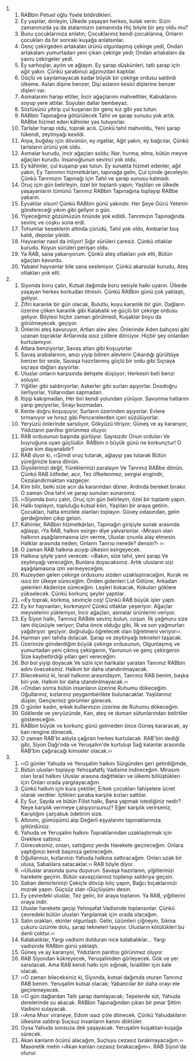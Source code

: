 <ol>
  <li>
    <ol>
      <li>RABbin Petuel oğlu Yoele bildirdikleri.</li>
      <li>Ey yaşlılar, dinleyin, Ülkede yaşayan herkes, kulak verin:  Sizin zamanınızda ya da atalarınızın zamanında Hiç böyle bir şey oldu mu?</li>
      <li>Bunu çocuklarınıza anlatın; Çocuklarınız kendi çocuklarına,  Onların çocukları da bir sonraki kuşağa anlatsınlar.</li>
      <li>Genç çekirgeden artakalan ürünü olgunlaşmış çekirge yedi, Ondan artakalanı yumurtadan yeni çıkan çekirge yedi;  Ondan artakalanı da yavru çekirgeler yedi.</li>
      <li>Ey sarhoşlar, ayılın ve ağlayın. Ey şarap düşkünleri, tatlı şarap için ağıt yakın.  Çünkü şarabınızı ağzınızdan kaptılar.</li>
      <li>Güçlü ve sayılamayacak kadar büyük bir çekirge ordusu saldırdı ülkeme. Aslan dişine benzer,  Dişi aslanın kesici dişlerine benzer dişleri var.</li>
      <li>Asmalarımı harap ettiler, İncir ağaçlarımı mahvettiler,  Kabuklarını soyup yere attılar. Soyulan dallar bembeyaz.</li>
      <li>Sözlüsünü yitirip çul kuşanan bir genç kız gibi yas tutun.</li>
      <li>RABbin Tapınağına götürülecek Tahıl ve şarap sunusu yok artık.  RABbe hizmet eden kâhinler yas tutuyorlar.</li>
      <li>Tarlalar harap oldu, toprak acılı. Çünkü tahıl mahvoldu,  Yeni şarap tükendi, zeytinyağı kesildi.</li>
      <li>Arpa, buğday için dövünün, ey ırgatlar, Ağıt yakın, ey bağcılar,  Çünkü tarlaların ürünü yok oldu.</li>
      <li>Asmalar kurudu, incir ağaçları soldu; Nar, hurma, elma, bütün meyve ağaçları kurudu.  İnsanoğlunun sevinci yok oldu.</li>
      <li>Ey kâhinler, çul kuşanıp yas tutun. Ey sunakta hizmet edenler, ağıt yakın,  Ey Tanrımın hizmetkârları, tapınağa gelin, Çul içinde geceleyin.  Çünkü Tanrınızın Tapınağı için Tahıl ve şarap sunusu kalmadı.</li>
      <li>Oruç için gün belirleyin, özel bir toplantı yapın; Yaşlıları ve ülkede yaşayanların tümünü  Tanrınız RABbin Tapınağına toplayıp RABbe yakarın.</li>
      <li>Eyvahlar olsun! Çünkü RABbin günü yakındır. Her Şeye Gücü Yetenin göndereceği yıkım gibi geliyor o gün.</li>
      <li>Yiyeceğimiz gözümüzün önünde yok edildi. Tanrımızın Tapınağında sevinç ve coşku sona erdi.</li>
      <li>Tohumlar keseklerin altında çürüdü, Tahıl yok oldu,  Ambarlar boş kaldı, depolar yıkıldı.</li>
      <li>Hayvanlar nasıl da inliyor! Sığır sürüleri çaresiz.  Çünkü otlaklar kurudu. Koyun sürüleri perişan oldu.</li>
      <li>Ya RAB, sana yakarıyorum. Çünkü ateş otlakları yok etti,  Bütün ağaçları kavurdu.</li>
      <li>Yabanıl hayvanlar bile sana sesleniyor. Çünkü akarsular kurudu,  Ateş otlakları yok etti.</li>
    </ol>
  </li>
  <li>
    <ol>
      <li>Siyonda boru çalın, Kutsal dağımda boru sesiyle halkı uyarın.  Ülkede yaşayan herkes korkudan titresin. Çünkü RABbin günü çok yaklaştı, geliyor.</li>
      <li>Zifiri karanlık bir gün olacak, Bulutlu, koyu karanlık bir gün.  Dağların üzerine çöken karanlık gibi Kalabalık ve güçlü bir çekirge ordusu geliyor.  Böylesi hiçbir zaman görülmedi, Kuşaklar boyu da görülmeyecek. geçiyor.</li>
      <li>Önlerini ateş kavuruyor, Artları alev alev.  Önlerinde Aden bahçesi gibi uzanan topraklar Artlarında ıssız çöllere dönüyor.  Hiçbir şey onlardan kurtulamıyor.</li>
      <li>Atlara benziyorlar, Savaş atları gibi koşuyorlar.</li>
      <li>Savaş arabalarının, anızı yiyip bitiren alevlerin Çıkardığı gürültüye benzer bir sesle,  Savaşa hazırlanmış güçlü bir ordu gibi Sıçraya sıçraya dağları aşıyorlar.</li>
      <li>Uluslar onların karşısında dehşete düşüyor; Herkesin beti benzi soluyor.</li>
      <li>Yiğitler gibi saldırıyorlar, Askerler gibi surları aşıyorlar.  Dosdoğru ilerliyorlar, Yollarından sapmadan.</li>
      <li>İtişip kakışmadan, Her biri kendi yolundan yürüyor.  Savunma hatlarını yarıp geçiyorlar, Sırayı bozmadan.</li>
      <li>Kente doğru koşuşuyor, Surların üzerinden aşıyorlar.  Evlere tırmanıyor ve hırsız gibi Pencerelerden içeri süzülüyorlar.</li>
      <li>Yeryüzü önlerinde sarsılıyor, Gökyüzü titriyor;  Güneş ve ay kararıyor, Yıldızların parıltısı görünmez oluyor.</li>
      <li>RAB ordusunun başında gürlüyor. Sayısızdır Onun orduları  Ve buyruğuna uyan güçlüdür. RABbin o büyük günü ne korkunçtur!  O güne kim dayanabilir?</li>
      <li>RAB diyor ki, ‹‹Şimdi oruç tutarak, ağlayıp yas tutarak  Bütün yüreğinizle bana dönün.</li>
      <li>Giysilerinizi değil, Yüreklerinizi paralayın  Ve Tanrınız RABbe dönün. Çünkü RAB lütfeder, acır,  Tez öfkelenmez, sevgisi engindir, Cezalandırmaktan vazgeçer.</li>
      <li>Kim bilir, belki size acır da kararından döner. Ardında bereket bırakır.  O zaman Ona tahıl ve şarap sunuları sunarsınız.</li>
      <li>‹‹Siyonda boru çalın, Oruç için gün belirleyin, özel bir toplantı yapın.</li>
      <li>Halkı toplayın, topluluğu kutsal kılın, Yaşlıları bir araya getirin.  Çocukları, hatta emzikte olanları toplayın. Güvey odasından, gelin gerdeğinden çıkıp gelsin.</li>
      <li>Kâhinler, RABbin hizmetkârları, Tapınağın girişiyle sunak arasında ağlaşıp,  ‹Ya RAB, halkını esirge› diye yalvarsınlar. ‹Mirasın olan halkının aşağılanmasına izin verme,  Uluslar onunla alay etmesin. Halklar arasında neden,  Onların Tanrısı nerede? densin?› ››</li>
      <li>O zaman RAB halkına acıyıp ülkesini esirgeyecek.</li>
      <li>Halkına şöyle yanıt verecek: ‹‹Bakın, size tahıl, yeni şarap  Ve zeytinyağı vereceğim, Bunlara doyacaksınız.  Artık ulusların sizi aşağılamasına izin vermeyeceğim.</li>
      <li>Kuzeyden gelen çekirge ordusunu sizden uzaklaştıracağım, Kurak ve ıssız bir ülkeye süreceğim.  Önden gidenleri Lut Gölüne, Arkadan gelenleri Akdenize süreceğim.  Leşleri kokacak, Kokuları göklere yükselecek.  Çünkü korkunç şeyler yaptılar.</li>
      <li>‹‹Ey toprak, korkma, sevinçle coş! Çünkü RAB büyük işler yaptı.</li>
      <li>Ey kır hayvanları, korkmayın! Çünkü otlaklar yeşeriyor.  Ağaçlar meyvelerini yükleniyor, İncir ağaçları, asmalar ürünlerini veriyor.</li>
      <li>Ey Siyon halkı, Tanrınız RABde sevinç bulun, coşun.  İlk yağmuru size tam ölçüsüyle veriyor; Daha önce olduğu gibi,  İlk ve son yağmurları yağdırıyor. geçiyor. doğruluğu öğretecek olan öğretmeni veriyor››.</li>
      <li>Harman yeri tahılla dolacak. Şarap ve zeytinyağı tekneleri taşacak.</li>
      <li>Üzerinize gönderdiğim büyük çekirge ordusunun, Olgunlaşmış ve yumurtadan yeni çıkmış çekirgenin,  Yavrunun ve genç çekirgenin Size kaybettirdiği yılları geri vereceğim.</li>
      <li>Bol bol yiyip doyacak Ve sizin için harikalar yaratan  Tanrınız RABbin adını öveceksiniz. Halkım bir daha utandırılmayacak.</li>
      <li>Bileceksiniz ki, İsrail halkının arasındayım, Tanrınız RAB benim, başka biri yok.  Halkım bir daha utandırılmayacak.››</li>
      <li>‹‹Ondan sonra bütün insanların üzerine Ruhumu dökeceğim.  Oğullarınız, kızlarınız peygamberlikte bulunacaklar. Yaşlılarınız düşler,  Gençleriniz görümler görecek.</li>
      <li>O günler kadın, erkek kullarınızın üzerine de Ruhumu dökeceğim.</li>
      <li>Göklerde ve yeryüzünde, Kan, ateş ve duman sütunlarından belirtiler göstereceğim.</li>
      <li>RABbin büyük ve korkunç günü gelmeden önce Güneş kararacak, ay kan rengine dönecek.</li>
      <li>O zaman RAB'bi adıyla çağıran herkes kurtulacak. RAB'bin dediği gibi,  Siyon Dağı'nda ve Yeruşalim'de kurtulup Sağ kalanlar arasında  RAB'bin çağıracağı kimseler olacak.››</li>
    </ol>
  </li>
  <li>
    <ol>
      <li>‹‹O günler Yahuda ve Yeruşalim halkını Sürgünden geri getirdiğimde,</li>
      <li>Bütün ulusları toplayıp Yehoşafatfç Vadisine indireceğim.  Mirasım olan İsrail halkını Uluslar arasına dağıttıkları ve ülkemi bölüştükleri için  Onları orada yargılayacağım.</li>
      <li>Çünkü halkım için kura çektiler, Erkek çocukları fahişelere ücret olarak verdiler.  İçtikleri şaraba karşılık kızları sattılar.</li>
      <li>Ey Sur, Sayda ve bütün Filist halkı, Bana yapmak istediğiniz nedir?  Neye karşılık vermeye çalışıyorsunuz? Eğer karşılık verirseniz,  Karşılığını çarçabuk ödetirim size.</li>
      <li>Altınımı, gümüşümü alıp Değerli eşyalarımı tapınaklarınıza götürdünüz.</li>
      <li>Yahuda ve Yeruşalim halkını Topraklarından uzaklaştırmak için Greklere sattınız.</li>
      <li>Göreceksiniz, onları, sattığınız yerde Harekete geçireceğim.  Onlara yaptığınızı kendi başınıza getireceğim.</li>
      <li>Oğullarınızı, kızlarınızı Yahuda halkına sattıracağım.  Onları uzak bir ulusa, Sabalılara satacaklar.›› RAB böyle diyor.</li>
      <li>‹‹Uluslar arasında şunu duyurun: Savaşa hazırlanın, yiğitlerinizi harekete geçirin.  Bütün savaşçılarınız toplanıp saldırıya geçsin.</li>
      <li>Saban demirlerinizi Çekiçle dövüp kılıç yapın,  Bağcı bıçaklarınızı mızrak yapın. Güçsüz olan ‹Güçlüyüm› desin.</li>
      <li>Ey çevredeki uluslar, Tez gelin, bir araya toplanın.  Ya RAB, yiğitlerini oraya indir.</li>
      <li>Uluslar harekete geçip Yehoşafat Vadisinde toplansınlar.  Çünkü çevredeki bütün ulusları Yargılamak için orada olacağım.</li>
      <li>Salın orakları, ekinler olgunlaştı.  Gelin, üzümleri çiğneyin, Sıkma çukuru üzümle dolu, şarap tekneleri taşıyor.  Ulusların kötülükleri bu denli çoktur.››</li>
      <li>Kalabalıklar, Yargı vadisini dolduran nice kalabalıklar...  Yargı vadisinde RABbin günü yaklaştı.</li>
      <li>Güneş ve ay kararıyor, Yıldızların parıltısı görünmez oluyor.</li>
      <li>RAB Siyondan kükreyecek, Yeruşalimden gürleyecek.  Gök ve yer sarsılacak. Ama RAB kendi halkı için sığınak,  İsrailliler için kale olacak.</li>
      <li>‹‹O zaman bileceksiniz ki, Siyonda, kutsal dağımda oturan Tanrınız RAB benim.  Yeruşalim kutsal olacak; Yabancılar bir daha orayı ele geçiremeyecek.</li>
      <li>‹‹O gün dağlardan Tatlı şarap damlayacak;  Tepelerde süt, Yahuda derelerinde su akacak.  RABbin Tapınağından çıkan bir pınar Şittim Vadisini sulayacak.</li>
      <li>‹‹Ama Mısır viraneye, Edom ıssız çöle dönecek.  Çünkü Yahudalıların ülkesine saldırıp Suçsuz insanların kanını döktüler.</li>
      <li>Oysa Yahuda sonsuza dek yaşayacak. Yeruşalim kuşaktan kuşağa sürecek.</li>
      <li>Akan kanların öcünü alacağım, Suçluyu cezasız bırakmayacağım.›› Masoretik metin ‹‹Akan kanları cezasız bırakacağım››.  RAB Siyon'da oturur.</li>
    </ol>
  </li>
</ol>
